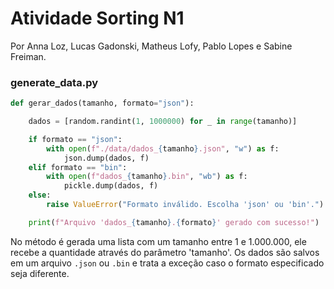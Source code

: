 # Atividade Sorting N1

Por Anna Loz, Lucas Gadonski, Matheus Lofy, Pablo Lopes e Sabine Freiman.

### generate_data.py

```python
def gerar_dados(tamanho, formato="json"):

    dados = [random.randint(1, 1000000) for _ in range(tamanho)]

    if formato == "json":
        with open(f"./data/dados_{tamanho}.json", "w") as f:
            json.dump(dados, f)
    elif formato == "bin":
        with open(f"dados_{tamanho}.bin", "wb") as f:
            pickle.dump(dados, f)
    else:
        raise ValueError("Formato inválido. Escolha 'json' ou 'bin'.")

    print(f"Arquivo 'dados_{tamanho}.{formato}' gerado com sucesso!")
```

No método é gerada uma lista com um tamanho entre 1 e 1.000.000, ele recebe a quantidade através do parâmetro 'tamanho'. Os dados são salvos em um arquivo `.json` ou `.bin` e trata a exceção caso o formato especificado seja diferente.
